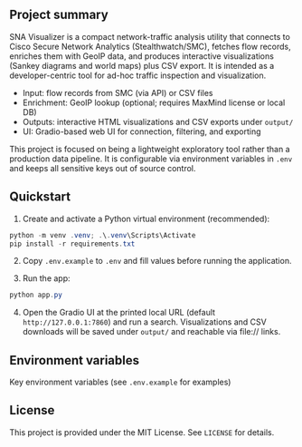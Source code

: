 ## Project summary

SNA Visualizer is a compact network-traffic analysis utility that connects to Cisco Secure Network Analytics (Stealthwatch/SMC), fetches flow records, enriches them with GeoIP data, and produces interactive visualizations (Sankey diagrams and world maps) plus CSV export. It is intended as a developer-centric tool for ad-hoc traffic inspection and visualization.

- Input: flow records from SMC (via API) or CSV files
- Enrichment: GeoIP lookup (optional; requires MaxMind license or local DB)
- Outputs: interactive HTML visualizations and CSV exports under `output/`
- UI: Gradio-based web UI for connection, filtering, and exporting

This project is focused on being a lightweight exploratory tool rather than a production data pipeline. It is configurable via environment variables in `.env` and keeps all sensitive keys out of source control.

## Quickstart

1. Create and activate a Python virtual environment (recommended):

```powershell
python -m venv .venv; .\.venv\Scripts\Activate
pip install -r requirements.txt
```

2. Copy `.env.example` to `.env` and fill values before running the application.

3. Run the app:

```powershell
python app.py
```

4. Open the Gradio UI at the printed local URL (default `http://127.0.0.1:7860`) and run a search. Visualizations and CSV downloads will be saved under `output/` and reachable via file:// links.

## Environment variables

Key environment variables (see `.env.example` for examples)

## License

This project is provided under the MIT License. See `LICENSE` for details.


